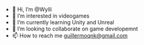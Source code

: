 - 👋 Hi, I’m @Wylli
- 👀 I’m interested in videogames
- 🌱 I’m currently learning Unity and Unreal
- 💞️ I’m looking to collaborate on game developemnt
- 📫 How to reach me guillermoqnk@gmail.com
